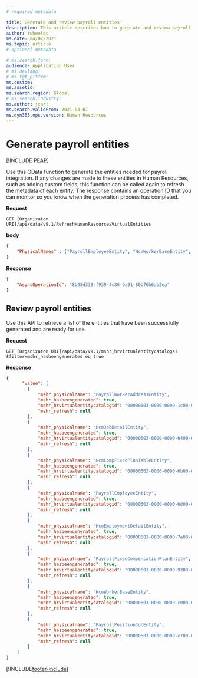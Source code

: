 ```yaml
---
# required metadata

title: Generate and review payroll entities
description: This article describes how to generate and review payroll entities. 
author: twheeloc
ms.date: 04/07/2021
ms.topic: article
# optional metadata

# ms.search.form: 
audience: Application User
# ms.devlang: 
# ms.tgt_pltfrm: 
ms.custom: 
ms.assetid: 
ms.search.region: Global
# ms.search.industry: 
ms.author: jcart
ms.search.validFrom: 2021-04-07
ms.dyn365.ops.version: Human Resources
---
```


# Generate payroll entities


[!INCLUDE [PEAP](../includes/peap-1.md)]

Use this OData function to generate the entities needed for payroll integration. If any changes are made to these entities in Human Resources, such as adding custom fields, this function can be called again to refresh the metadata of each entity. The response contains an operation ID that you can monitor so you know when the generation process has completed.

**Request**

```http
GET [Organizaton URI]/api/data/v9.1/RefreshHumanResourcesVirtualEntities
```

**body**

```json
{
    "PhysicalNames" : ["PayrollEmployeeEntity", "HcmWorkerBaseEntity", "PayrollPositionEntity", "PayrollPositionJobEntity", "PayrollWorkerAddressEntity", "HcmJobDetailEntity", "HcmCompFixedPlanTableEntity", "PayrollFixedCompensationPlanEntity", "HcmEmploymentDetailEntity"]
}
```

**Response**

```json
{
    "AsyncOperationId": "8b98d338-f939-4c86-9a91-80b76b6ab2ea"
}
```

## Review payroll entities

Use this API to retrieve a list of the entities that have been successfully generated and are ready for use.

**Request**

```http
GET [Organizaton URI]/api/data/v9.1/mshr_hrvirtualentitycatalogs?$filter=mshr_hasbeengenerated eq true
```

**Response**

```json
{
      "value": [
        {
            "mshr_physicalname": "PayrollWorkerAddressEntity",
            "mshr_hasbeengenerated": true,
            "mshr_hrvirtualentitycatalogid": "00000603-0000-0000-1c00-005001000000",
            "mshr_refresh": null
        },
        {
            "mshr_physicalname": "HcmJobDetailEntity",
            "mshr_hasbeengenerated": true,
            "mshr_hrvirtualentitycatalogid": "00000603-0000-0000-6400-005001000000",
            "mshr_refresh": null
        },
        {
            "mshr_physicalname": "HcmCompFixedPlanTableEntity",
            "mshr_hasbeengenerated": true,
            "mshr_hrvirtualentitycatalogid": "00000603-0000-0000-6b00-005001000000",
            "mshr_refresh": null
        },
        {
            "mshr_physicalname": "PayrollEmployeeEntity",
            "mshr_hasbeengenerated": true,
            "mshr_hrvirtualentitycatalogid": "00000603-0000-0000-6d00-005001000000",
            "mshr_refresh": null
        },
        {
            "mshr_physicalname": "HcmEmploymentDetailEntity",
            "mshr_hasbeengenerated": true,
            "mshr_hrvirtualentitycatalogid": "00000603-0000-0000-7e00-005001000000",
            "mshr_refresh": null
        },
        {
            "mshr_physicalname": "PayrollFixedCompensationPlanEntity",
            "mshr_hasbeengenerated": true,
            "mshr_hrvirtualentitycatalogid": "00000603-0000-0000-9300-005001000000",
            "mshr_refresh": null
        },
        {
            "mshr_physicalname": "HcmWorkerBaseEntity",
            "mshr_hasbeengenerated": true,
            "mshr_hrvirtualentitycatalogid": "00000603-0000-0000-c000-005001000000",
            "mshr_refresh": null
        },
        {
            "mshr_physicalname": "PayrollPositionJobEntity",
            "mshr_hasbeengenerated": true,
            "mshr_hrvirtualentitycatalogid": "00000603-0000-0000-e700-005001000000",
            "mshr_refresh": null
        }
    ]
}
```

[!INCLUDE[footer-include](../includes/footer-banner.md)]
